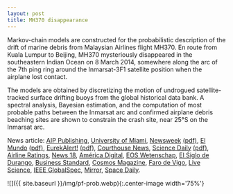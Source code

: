 ```yaml
---
layout: post
title: MH370 disappearance
---
```

Markov-chain models are constructed for the probabilistic description of the drift of marine debris from Malaysian Airlines flight MH370. En route from Kuala Lumpur to Beijing, MH370 mysteriously disappeared in the southeastern Indian Ocean on 8 March 2014, somewhere along the arc of the 7th ping ring around the Inmarsat-3F1 satellite position when the airplane lost contact.

The models are obtained by discretizing the motion of undrogued satellite-tracked surface drifting buoys from the global historical data bank. A spectral analysis, Bayesian estimation, and the computation of most probable paths between the Inmarsat arc and confirmed airplane debris beaching sites are shown to constrain the crash site, near 25°S on the Inmarsat arc.

News article: [AIP Publishing](https://publishing.aip.org/publications/latest-content/new-mathematical-approach-tested-for-the-search-of-flight-mh370/), [University of Miami](https://news.miami.edu/rsmas/stories/2019/05/study-suggests-crash-location-of-mh370-near-25degree-south-north-of-underwater-search-area.html), [Newsweek](https://www.newsweek.com/mh370-mystery-crash-site-north-scientists-1409706) [(pdf)](/archive/news/2019-newsweek-mh370.pdf), [El Mundo](https://www.elmundo.es/ciencia-y-salud/2019/05/01/5cc87cd221efa0bf088b4643.html) [(pdf)](/archive/news/2019-elmundo-mh370.pdf), [EurekAlert!](https://www.eurekalert.org/pub_releases/2019-04/aiop-nma042519.php) [(pdf)](/archive/news/2019-eurekaalert-mh370.pdf), [Courthouse News](https://www.courthousenews.com/math-helps-narrow-possible-crash-site-of-flight-mh370/), [Science Daily](https://www.sciencedaily.com/releases/2019/04/190430111142.htm) [(pdf)](/archive/news/2019-scdaily-mh370.pdf), [Airline Ratings](https://www.airlineratings.com/news/mh370-new-study-suggests-plane-north/), [News 18](https://www.news18.com/news/auto/scientists-may-have-found-possible-crash-site-of-malaysian-airlines-flight-mh370-2125693.html), [América Digital](https://www.americadigital.com/sorprendete/donde-esta-el-avion-de-malaysia-airlines-con-matematicas-tratan-de-desvelar-ese-misterio-18318), [EOS Wetenschap](https://www.eoswetenschap.eu/technologie/chaostheorie-zoekt-mee-naar-mh370), [El Siglo de Durango](https://www.elsiglodedurango.com.mx/noticia/1046143.matematicas-tratan-de-develar-donde-esta-el-vuelo-mh370-de-malaysia.html), [Business Standard](https://www.business-standard.com/article/pti-stories/scientists-find-possible-crash-site-of-flight-mh370-119050100311_1.html), [Cosmos Magazine](https://cosmosmagazine.com/mathematics/mathematical-analysis-suggests-new-area-for-missing-mh370-search), [Faro de Vigo](https://www.farodevigo.es/sociedad/2019/05/04/matematicas-tratan-desvelar-vuelo-mh370/2099123.html), [Live Science](https://insights.globalspec.com/article/11766/new-clues-emerge-into-possible-crash-site-of-mh370), [IEEE GlobalSpec](https://www.livescience.tech/2019/05/01/new-mathematical-approach-tested-for-the-search-of-flight-mh370/), [Mirror](https://www.mirror.co.uk/science/mh370-crash-substantially-further-north-14974229), [Space Daily](http://www.spacedaily.com/reports/Study_suggests_crash_location_of_MH370_near_25S_north_of_underwater_search_area_999.html).

![]({{ site.baseurl }}/img/pf-prob.webp){:.center-image width='75%'}
